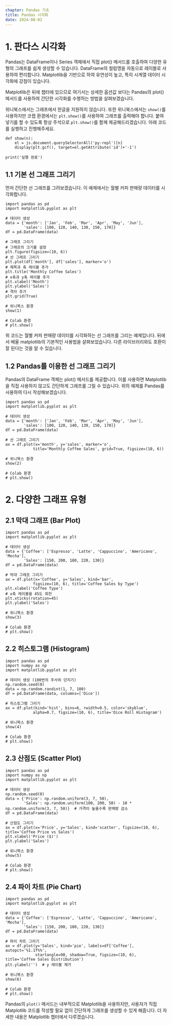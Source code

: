 ```yaml
---
chapter: Pandas 기초
title: Pandas 시각화
date: 2024-08-02
---
```



# 1. 판다스 시각화

Pandas는 DataFrame이나 Series 객체에서 직접 plot() 메서드를 호출하여 다양한 유형의 그래프를 쉽게 생성할 수 있습니다. DataFrame의 컬럼명을 자동으로 레이블로 사용하여 편리합니다. Matplotlib을 기반으로 하여 유연성이 높고, 특히 시계열 데이터 시각화에 강점이 있습니다.

Matplotlib은 뒤에 챕터에 있으므로 여기서는 상세한 옵션값 보다는 Pandas의 plot() 메서드를 사용하여 간단한 시각화를 수행하는 방법을 살펴보겠습니다.

위니북스에서는 그래프에서 한글을 지원하지 않습니다. 또한 위니북스에서는 `show()`를 사용하지만 코랩 환경에서는 `plt.show()`를 사용하여 그래프를 출력해야 합니다. 붙여넣기를 할 수 있도록 항상 주석으로 `plt.show()`를 함께 제공해드리겠습니다. 아래 코드를 실행하고 진행해주세요.

```python-exec
def show(n):
    el = js.document.querySelectorAll('py-repl')[n]
    display(plt.gcf(), target=el.getAttribute('id')+'-1')

print('실행 완료')
```

## 1.1 기본 선 그래프 그리기

먼저 간단한 선 그래프를 그려보겠습니다. 이 예제에서는 월별 커피 판매량 데이터를 시각화합니다.

```python-exec
import pandas as pd
import matplotlib.pyplot as plt

# 데이터 생성
data = {'month': ['Jan', 'Feb', 'Mar', 'Apr', 'May', 'Jun'],
        'sales': [100, 120, 140, 130, 150, 170]}
df = pd.DataFrame(data)

# 그래프 그리기
# 그래프의 크기를 설정
plt.figure(figsize=(10, 6)) 
# 선 그래프 그리기
plt.plot(df['month'], df['sales'], marker='o')
# 제목과 축 레이블 추가
plt.title('Monthly Coffee Sales')
# x축과 y축 레이블 추가
plt.xlabel('Month')
plt.ylabel('Sales')
# 격자 추가
plt.grid(True)

# 위니북스 환경
show(1)

# Colab 환경
# plt.show()
```

위 코드는 월별 커피 판매량 데이터를 시각화하는 선 그래프를 그리는 예제입니다. 뒤에서 배울 matplotlib의 기본적인 사용법을 살펴보았습니다. 다른 라이브러리와도 호환이 잘 된다는 것을 알 수 있습니다.

## 1.2 Pandas를 이용한 선 그래프 그리기

Pandas의 DataFrame 객체는 plot() 메서드를 제공합니다. 이를 사용하면 Matplotlib을 직접 사용하지 않고도 간단하게 그래프를 그릴 수 있습니다. 위의 예제를 Pandas를 사용하여 다시 작성해보겠습니다.

```python-exec
import pandas as pd
import matplotlib.pyplot as plt

# 데이터 생성
data = {'month': ['Jan', 'Feb', 'Mar', 'Apr', 'May', 'Jun'],
        'sales': [100, 120, 140, 130, 150, 170]}
df = pd.DataFrame(data)

# 선 그래프 그리기
ax = df.plot(x='month', y='sales', marker='o', 
            title='Monthly Coffee Sales', grid=True, figsize=(10, 6))

# 위니북스 환경
show(2)

# Colab 환경
# plt.show()
```

# 2. 다양한 그래프 유형

## 2.1 막대 그래프 (Bar Plot)

```python-exec
import pandas as pd
import matplotlib.pyplot as plt

# 데이터 생성
data = {'Coffee': ['Espresso', 'Latte', 'Cappuccino', 'Americano', 'Mocha'],
        'Sales': [150, 200, 180, 220, 130]}
df = pd.DataFrame(data)

# 막대 그래프 그리기
ax = df.plot(x='Coffee', y='Sales', kind='bar', 
            figsize=(10, 6), title='Coffee Sales by Type')
plt.xlabel('Coffee Type')
# x축 레이블을 45도 회전
plt.xticks(rotation=45)
plt.ylabel('Sales')

# 위니북스 환경
show(3)

# Colab 환경
# plt.show()
```

## 2.2 히스토그램 (Histogram)

```python-exec
import pandas as pd
import numpy as np
import matplotlib.pyplot as plt

# 데이터 생성 (100번의 주사위 던지기)
np.random.seed(0)
data = np.random.randint(1, 7, 100)
df = pd.DataFrame(data, columns=['Dice'])

# 히스토그램 그리기
ax = df.plot(kind='hist', bins=6, rwidth=0.5, color='skyblue', 
            alpha=0.7, figsize=(10, 6), title='Dice Roll Histogram')

# 위니북스 환경
show(4)

# Colab 환경
# plt.show()
```

## 2.3 산점도 (Scatter Plot)

```python-exec
import pandas as pd
import numpy as np
import matplotlib.pyplot as plt

# 데이터 생성
np.random.seed(0)
data = {'Price': np.random.uniform(3, 7, 50),
        'Sales': np.random.uniform(100, 200, 50) - 10 * np.random.uniform(3, 7, 50)}  # 가격이 높을수록 판매량 감소
df = pd.DataFrame(data)

# 산점도 그리기
ax = df.plot(x='Price', y='Sales', kind='scatter', figsize=(10, 6), title='Coffee Price vs Sales')
plt.xlabel('Price ($)')
plt.ylabel('Sales')

# 위니북스 환경
show(5)

# Colab 환경
# plt.show()
```

## 2.4 파이 차트 (Pie Chart)

```python-exec
import pandas as pd
import matplotlib.pyplot as plt

# 데이터 생성
data = {'Coffee': ['Espresso', 'Latte', 'Cappuccino', 'Americano', 'Mocha'],
        'Sales': [150, 200, 180, 220, 130]}
df = pd.DataFrame(data)

# 파이 차트 그리기
ax = df.plot(y='Sales', kind='pie', labels=df['Coffee'], autopct='%1.1f%%', 
             startangle=90, shadow=True, figsize=(10, 6), title='Coffee Sales Distribution')
plt.ylabel('')  # y 레이블 제거

# 위니북스 환경
show(6)

# Colab 환경
# plt.show()
```

Pandas의 `plot()` 메서드는 내부적으로 Matplotlib을 사용하지만, 사용자가 직접 Matplotlib 코드를 작성할 필요 없이 간단하게 그래프를 생성할 수 있게 해줍니다. 더 자세한 내용은 Matplotlib 챕터에서 다루겠습니다.